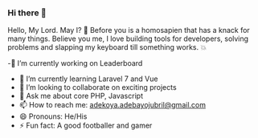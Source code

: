 ### Hi there 👋
Hello, My Lord. May I? 👋
Before you is a homosapien that has a knack for many things. Believe you me, I love building tools for developers, solving problems and slapping my keyboard till something works. 💥

-🔭 I’m currently working on Leaderboard
- 🌱 I’m currently learning Laravel 7 and Vue
- 👯 I’m looking to collaborate on exciting projects
- 💬 Ask me about core PHP, Javascript
- 📫 How to reach me: adekoya.adebayojubril@gmail.com
- 😄 Pronouns: He/His
- ⚡ Fun fact: A good footballer and gamer

